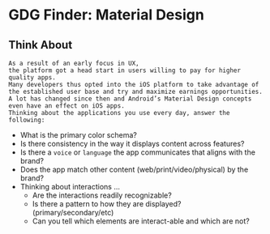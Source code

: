# GDG Finder: Material Design

## Think About

```
As a result of an early focus in UX,
the platform got a head start in users willing to pay for higher quality apps.
Many developers thus opted into the iOS platform to take advantage of
the established user base and try and maximize earnings opportunities.
A lot has changed since then and Android’s Material Design concepts even have an effect on iOS apps.
Thinking about the applications you use every day, answer the following:
```
- What is the primary color schema?
- Is there consistency in the way it displays content across features?
- Is there a `voice` or `language` the app communicates that aligns with the brand?
- Does the app match other content (web/print/video/physical) by the brand?
- Thinking about interactions ...
  - Are the interactions readily recognizable?
  - Is there a pattern to how they are displayed? (primary/secondary/etc)
  - Can you tell which elements are interact-able and which are not?


